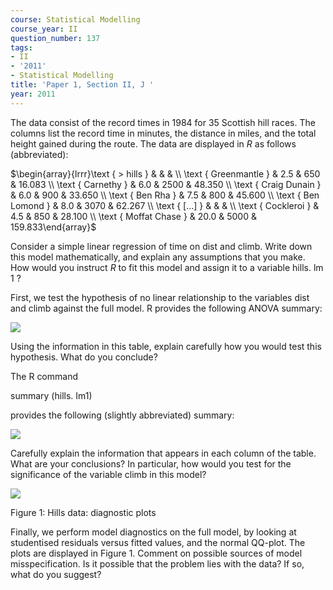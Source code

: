 ```yaml
---
course: Statistical Modelling
course_year: II
question_number: 137
tags:
- II
- '2011'
- Statistical Modelling
title: 'Paper 1, Section II, J '
year: 2011
---
```




The data consist of the record times in 1984 for 35 Scottish hill races. The columns list the record time in minutes, the distance in miles, and the total height gained during the route. The data are displayed in $R$ as follows (abbreviated):

$\begin{array}{lrrr}\text { > hills } & & & \\ \text { Greenmantle } & 2.5 & 650 & 16.083 \\ \text { Carnethy } & 6.0 & 2500 & 48.350 \\ \text { Craig Dunain } & 6.0 & 900 & 33.650 \\ \text { Ben Rha } & 7.5 & 800 & 45.600 \\ \text { Ben Lomond } & 8.0 & 3070 & 62.267 \\ \text { [...] } & & & \\ \text { Cockleroi } & 4.5 & 850 & 28.100 \\ \text { Moffat Chase } & 20.0 & 5000 & 159.833\end{array}$

Consider a simple linear regression of time on dist and climb. Write down this model mathematically, and explain any assumptions that you make. How would you instruct $R$ to fit this model and assign it to a variable hills. $\operatorname{lm} 1$ ?

First, we test the hypothesis of no linear relationship to the variables dist and climb against the full model. $\mathrm{R}$ provides the following ANOVA summary:

![](https://cdn.mathpix.com/cropped/2022_04_28_c08675aa04e97cdfdf0ag-092.jpg?height=155&width=634&top_left_y=949&top_left_x=217)

Using the information in this table, explain carefully how you would test this hypothesis. What do you conclude?

The $\mathrm{R}$ command

summary (hills. Im1)

provides the following (slightly abbreviated) summary:

![](https://cdn.mathpix.com/cropped/2022_04_28_c08675aa04e97cdfdf0ag-092.jpg?height=176&width=643&top_left_y=1368&top_left_x=217)

Carefully explain the information that appears in each column of the table. What are your conclusions? In particular, how would you test for the significance of the variable climb in this model?

![](https://cdn.mathpix.com/cropped/2022_04_28_c08675aa04e97cdfdf0ag-093.jpg?height=541&width=780&top_left_y=366&top_left_x=262)

Figure 1: Hills data: diagnostic plots

Finally, we perform model diagnostics on the full model, by looking at studentised residuals versus fitted values, and the normal QQ-plot. The plots are displayed in Figure $1 .$ Comment on possible sources of model misspecification. Is it possible that the problem lies with the data? If so, what do you suggest?